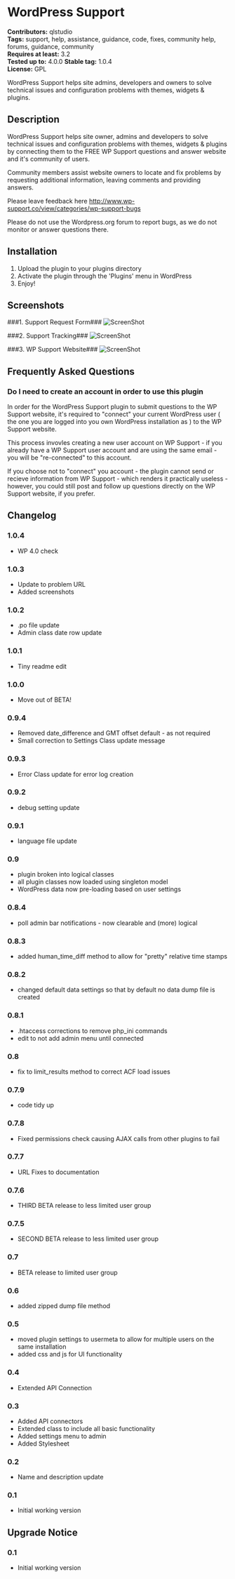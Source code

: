 # WordPress Support #
**Contributors:** qlstudio  
**Tags:** support, help, assistance, guidance, code, fixes, community help, forums, guidance, community  
**Requires at least:** 3.2  
**Tested up to:** 4.0.0 
**Stable tag:** 1.0.4  
**License:** GPL  

WordPress Support helps site admins, developers and owners to solve technical issues and configuration problems with themes, widgets & plugins.

## Description ##

WordPress Support helps site owner, admins and developers to solve technical issues and configuration problems with themes, widgets & plugins by connecting them to the FREE WP Support questions and answer website and it's community of users.

Community members assist website owners to locate and fix problems by requesting additional information, leaving comments and providing answers.

Please leave feedback here http://www.wp-support.co/view/categories/wp-support-bugs

Please do not use the Wordpress.org forum to report bugs, as we do not monitor or answer questions there.

## Installation ##

1. Upload the plugin to your plugins directory
2. Activate the plugin through the 'Plugins' menu in WordPress
3. Enjoy!

## Screenshots ##

###1. Support Request Form###
![ScreenShot](https://s.w.org/plugins/q-support/screenshot-1.png?r=859686)

###2. Support Tracking###
![ScreenShot](https://s.w.org/plugins/q-support/screenshot-2.png?r=859686)

###3. WP Support Website###
![ScreenShot](https://s.w.org/plugins/q-support/screenshot-3.png?r=859686)


## Frequently Asked Questions ##

### Do I need to create an account in order to use this plugin ###

In order for the WordPress Support plugin to submit questions to the WP Support website, it's required to "connect" your current WordPress user ( the one you are logged into you own WordPress installation as ) to the WP Support website.

This process invovles creating a new user account on WP Support - if you already have a WP Support user account and are using the same email - you will be "re-connected" to this account.

If you choose not to "connect" you account - the plugin cannot send or recieve information from WP Support - which renders it practically useless - however, you could still post and follow up questions directly on the WP Support website, if you prefer.

## Changelog ##

### 1.0.4 ### 

* WP 4.0 check

### 1.0.3 ###

* Update to problem URL
* Added screenshots

### 1.0.2 ###

* .po file update
* Admin class date row update

### 1.0.1 ###

* Tiny readme edit

### 1.0.0 ###

* Move out of BETA!

### 0.9.4 ###

* Removed date_difference and GMT offset default - as not required
* Small correction to Settings Class update message

### 0.9.3 ###

* Error Class update for error log creation

### 0.9.2 ###

* debug setting update

### 0.9.1 ###

* language file update

### 0.9 ###

* plugin broken into logical classes
* all plugin classes now loaded using singleton model
* WordPress data now pre-loading based on user settings

### 0.8.4 ###

* poll admin bar notifications - now clearable and (more) logical

### 0.8.3 ###

* added human_time_diff method to allow for "pretty" relative time stamps

### 0.8.2 ###

* changed default data settings so that by default no data dump file is created

### 0.8.1 ###

* .htaccess corrections to remove php_ini commands
* edit to not add admin menu until connected

### 0.8 ###

* fix to limit_results method to correct ACF load issues

### 0.7.9 ###

* code tidy up

### 0.7.8 ###

* Fixed permissions check causing AJAX calls from other plugins to fail

### 0.7.7 ###

* URL Fixes to documentation

### 0.7.6 ###

* THIRD BETA release to less limited user group

### 0.7.5 ###

* SECOND BETA release to less limited user group

### 0.7 ###

* BETA release to limited user group

### 0.6 ###

* added zipped dump file method

### 0.5 ###

* moved plugin settings to usermeta to allow for multiple users on the same installation
* added css and js for UI functionality

### 0.4 ###

* Extended API Connection

### 0.3 ###

* Added API connectors 
* Extended class to include all basic functionality
* Added settings menu to admin
* Added Stylesheet

### 0.2 ###

* Name and description update

### 0.1 ###

* Initial working version

## Upgrade Notice ##

### 0.1 ###

* Initial working version